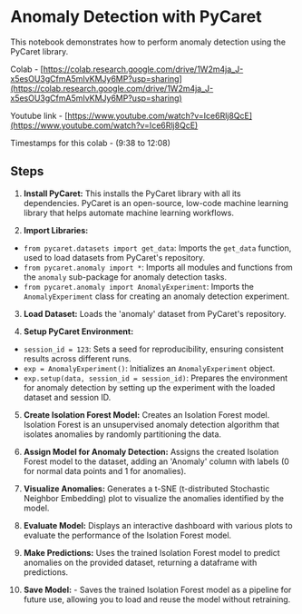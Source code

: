 # Anomaly Detection with PyCaret

This notebook demonstrates how to perform anomaly detection using the PyCaret library.

Colab - [https://colab.research.google.com/drive/1W2m4ja_J-x5esOU3gCfmA5mIvKMJy6MP?usp=sharing](https://colab.research.google.com/drive/1W2m4ja_J-x5esOU3gCfmA5mIvKMJy6MP?usp=sharing)

Youtube link - [https://www.youtube.com/watch?v=Ice6Rlj8QcE](https://www.youtube.com/watch?v=Ice6Rlj8QcE)

Timestamps for this colab - (9:38 to 12:08)

## Steps

1. **Install PyCaret:**
This installs the PyCaret library with all its dependencies. PyCaret is an open-source, low-code machine learning library that helps automate machine learning workflows.

2. **Import Libraries:**
* `from pycaret.datasets import get_data`: Imports the `get_data` function, used to load datasets from PyCaret's repository.
* `from pycaret.anomaly import *`: Imports all modules and functions from the `anomaly` sub-package for anomaly detection tasks.
* `from pycaret.anomaly import AnomalyExperiment`: Imports the `AnomalyExperiment` class for creating an anomaly detection experiment.


3. **Load Dataset:**
Loads the 'anomaly' dataset from PyCaret's repository.

4. **Setup PyCaret Environment:**
* `session_id = 123`: Sets a seed for reproducibility, ensuring consistent results across different runs.
* `exp = AnomalyExperiment()`: Initializes an `AnomalyExperiment` object.
* `exp.setup(data, session_id = session_id)`: Prepares the environment for anomaly detection by setting up the experiment with the loaded dataset and session ID.

5. **Create Isolation Forest Model:**
Creates an Isolation Forest model. Isolation Forest is an unsupervised anomaly detection algorithm that isolates anomalies by randomly partitioning the data.

6. **Assign Model for Anomaly Detection:**
Assigns the created Isolation Forest model to the dataset, adding an 'Anomaly' column with labels (0 for normal data points and 1 for anomalies).

7. **Visualize Anomalies:**
Generates a t-SNE (t-distributed Stochastic Neighbor Embedding) plot to visualize the anomalies identified by the model.

8. **Evaluate Model:**
Displays an interactive dashboard with various plots to evaluate the performance of the Isolation Forest model.

9. **Make Predictions:**
Uses the trained Isolation Forest model to predict anomalies on the provided dataset, returning a dataframe with predictions.

10. **Save Model:** -
Saves the trained Isolation Forest model as a pipeline for future use, allowing you to load and reuse the model without retraining.
